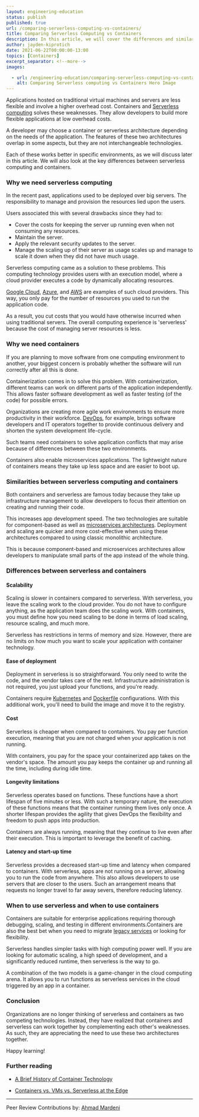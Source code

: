```yaml
---
layout: engineering-education
status: publish
published: true
url: /comparing-serverless-computing-vs-containers/
title: Comparing Serverless Computing vs Containers
description: In this article, we will cover the differences and similarities between serverless and containers. Organizations are no longer thinking of serverless and containers as two competing technologies.
author: jayden-kiprotich
date: 2021-06-22T00:00:00-13:00
topics: [Containers]
excerpt_separator: <!--more-->
images:

  - url: /engineering-education/comparing-serverless-computing-vs-containers/hero.png
    alt: Comparing Serverless computing vs Containers Hero Image
---
```

Applications hosted on traditional virtual machines and servers are less flexible and involve a higher overhead cost. Containers and [Serverless computing](https://www.cloudflare.com/learning/serverless/what-is-serverless/) solves these weaknesses. They allow developers to build more flexible applications at low overhead costs.
<!--more-->
A developer may choose a container or serverless architecture depending on the needs of the application. The features of these two architectures overlap in some aspects, but they are not interchangeable technologies.

Each of these works better in specific environments, as we will discuss later in this article. We will also look at the key differences between serverless computing and containers.

### Why we need serverless computing
In the recent past, applications used to be deployed over big servers. The responsibility to manage and provision the resources lied upon the users. 

Users associated this with several drawbacks since they had to:
- Cover the costs for keeping the server up running even when not consuming any resources.
- Maintain the server.
- Apply the relevant security updates to the server.
- Manage the scaling up of their server as usage scales up and manage to scale it down when they did not have much usage.

Serverless computing came as a solution to these problems. This computing technology provides users with an execution model, where a cloud provider executes a code by dynamically allocating resources. 

[Google Cloud](https://cloud.google.com/), [Azure](https://azure.microsoft.com/en-us/), and [AWS](https://aws.amazon.com/) are examples of such cloud providers. This way, you only pay for the number of resources you used to run the application code. 

As a result, you cut costs that you would have otherwise incurred when using traditional servers. The overall computing experience is 'serverless' because the cost of managing server resources is less.

### Why we need containers
If you are planning to move software from one computing environment to another, your biggest concern is probably whether the software will run correctly after all this is done.

Containerization comes in to solve this problem. With containerization, different teams can work on different parts of the application independently. This allows faster software development as well as faster testing (of the code) for possible errors.

Organizations are creating more agile work environments to ensure more productivity in their workforce. [DevOps](/engineering-education/what-it-takes-to-be-a-devops-engineer/), for example, brings software developers and IT operators together to provide continuous delivery and shorten the system development life-cycle. 

Such teams need containers to solve application conflicts that may arise because of differences between these two environments.

Containers also enable microservices applications. The lightweight nature of containers means they take up less space and are easier to boot up.

### Similarities between serverless computing and containers
Both containers and serverless are famous today because they take up infrastructure management to allow developers to focus their attention on creating and running their code.

This increases app development speed. The two technologies are suitable for component-based as well as [microservices architectures](https://www.section.io/blog/monolith-microservices-edge-computing/). Deployment and scaling are quicker and more cost-effective when using these architectures compared to using classic monolithic architecture.

This is because component-based and microservices architectures allow developers to manipulate small parts of the app instead of the whole thing.

### Differences between serverless and containers
#### Scalability
Scaling is slower in containers compared to serverless. With serverless, you leave the scaling work to the cloud provider. You do not have to configure anything, as the application team does the scaling work. With containers, you must define how you need scaling to be done in terms of load scaling, resource scaling, and much more.

Serverless has restrictions in terms of memory and size. However, there are no limits on how much you want to scale your application with container technology.

#### Ease of deployment
Deployment in serverless is so straightforward. You only need to write the code, and the vendor takes care of the rest. Infrastructure administration is not required, you just upload your functions, and you're ready. 

Containers require [Kubernetes](https://kubernetes.io/) and [Dockerfile](https://docs.docker.com/engine/reference/commandline/config/) configurations. With this additional work, you'll need to build the image and move it to the registry.

#### Cost
Serverless is cheaper when compared to containers. You pay per function execution, meaning that you are not charged when your application is not running.

With containers, you pay for the space your containerized app takes on the vendor's space. The amount you pay keeps the container up and running all the time, including during idle time.

#### Longevity limitations
Serverless operates based on functions. These functions have a short lifespan of five minutes or less. With such a temporary nature, the execution of these functions means that the container running them lives only once. A shorter lifespan provides the agility that gives DevOps the flexibility and freedom to push apps into production.

Containers are always running, meaning that they continue to live even after their execution. This is important to leverage the benefit of caching.

#### Latency and start-up time
Serverless provides a decreased start-up time and latency when compared to containers. With serverless, apps are not running on a server, allowing you to run the code from anywhere. This also allows developers to use servers that are closer to the users. Such an arrangement means that requests no longer travel to far away severs, therefore reducing latency.

### When to use serverless and when to use containers
Containers are suitable for enterprise applications requiring thorough debugging, scaling, and testing in different environments.Containers are also the best bet when you need to migrate [legacy services](https://en.wikipedia.org/wiki/Legacy_system#) or looking for flexibility.

Serverless handles simpler tasks with high computing power well. If you are looking for automatic scaling, a high speed of development, and a significantly reduced runtime, then serverless is the way to go.

A combination of the two models is a game-changer in the cloud computing arena. It allows you to run functions as serverless services in the cloud triggered by an app in a container.

### Conclusion
Organizations are no longer thinking of serverless and containers as two competing technologies. Instead, they have realized that containers and serverless can work together by complementing each other's weaknesses. As such, they are appreciating the need to use these two architectures together.

Happy learning!

### Further reading
- [A Brief History of Container Technology](/engineering-education/history-of-container-technology/)

- [Containers vs. VMs vs. Serverless at the Edge](/blog/containers-vm-serverless-edge-computing/)

---
Peer Review Contributions by: [Ahmad Mardeni](/engineering-education/authors/ahmad-mardeni/)
